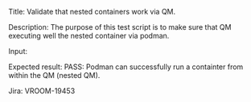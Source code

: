 Title: Validate that nested containers work via QM.

Description: The purpose of this test script is to make sure that QM executing well the nested container via podman.

Input:

Expected result: PASS: Podman can successfully run a containter from within the QM (nested QM).

Jira: VROOM-19453
